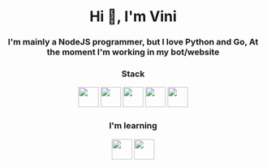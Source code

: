 ### <h1 align="center">Hi 👋, I'm Vini</h1>

### <p align="center">I'm mainly a NodeJS programmer, but I love Python and Go, At the moment I'm working in my bot/website</p>

<div align="center">
  <h3>Stack</h3>
  <img src="https://cdn.jsdelivr.net/gh/devicons/devicon/icons/typescript/typescript-original.svg" width=40 height=40/>
  <img src="https://cdn.jsdelivr.net/gh/devicons/devicon/icons/go/go-original.svg" width=40 height=40/>
  <img src="https://cdn.jsdelivr.net/gh/devicons/devicon/icons/python/python-original.svg" width=40 height=40/>
  <img src="https://cdn.jsdelivr.net/gh/devicons/devicon/icons/mysql/mysql-original.svg" width=40 height=40/>
  <img src="https://cdn.jsdelivr.net/gh/devicons/devicon/icons/react/react-original.svg" width=40 height=40/>
</div>

<div align="center">
  <h3>I'm learning</h3>
  <img src="https://cdn.jsdelivr.net/gh/devicons/devicon/icons/cplusplus/cplusplus-original.svg" width=40 height=40/>
  <img src="https://cdn.jsdelivr.net/gh/devicons/devicon/icons/rust/rust-original.svg" width=40 height=40/>
</div>
